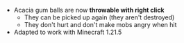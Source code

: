 
- Acacia gum balls are now **throwable with right click**
	- They can be picked up again (they aren't destroyed)
	- They don't hurt and don't make mobs angry when hit
- Adapted to work with Minecraft 1.21.5
